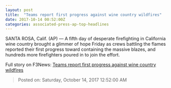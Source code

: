 ```yaml
---
layout: post
title:  "Teams report first progress against wine country wildfires"
date: 2017-10-14 00:52:00Z
categories: associated-press-ap-top-headlines
---
```


SANTA ROSA, Calif. (AP) — A fifth day of desperate firefighting in California wine country brought a glimmer of hope Friday as crews battling the flames reported their first progress toward containing the massive blazes, and hundreds more firefighters poured in to join the effort.


Full story on F3News: [Teams report first progress against wine country wildfires](http://www.f3nws.com/n/2ajzrC)

> Posted on: Saturday, October 14, 2017 12:52:00 AM
